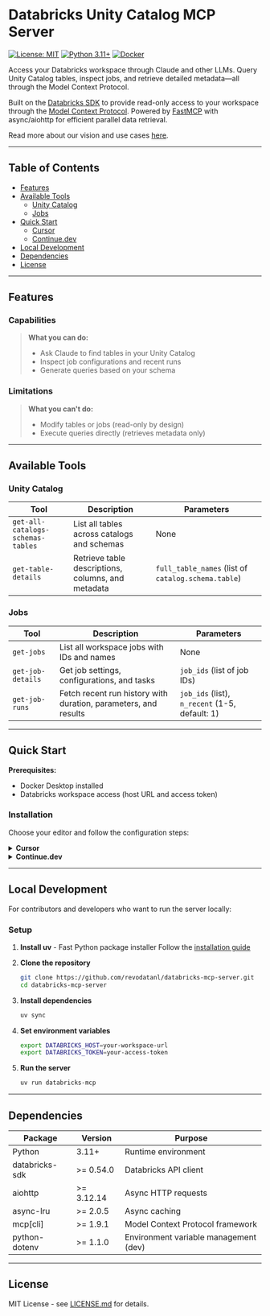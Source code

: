 # Databricks Unity Catalog MCP Server

[![License: MIT](https://img.shields.io/badge/License-MIT-yellow.svg)](https://opensource.org/licenses/MIT)
[![Python 3.11+](https://img.shields.io/badge/python-3.11+-blue.svg)](https://www.python.org/downloads/)
[![Docker](https://img.shields.io/badge/docker-available-blue.svg)](https://github.com/revodatanl/databricks-mcp-server/pkgs/container/databricks-mcp-server)

Access your Databricks workspace through Claude and other LLMs. Query Unity Catalog tables, inspect jobs, and retrieve detailed metadata—all through the Model Context Protocol.

Built on the [Databricks SDK](https://github.com/databricks/databricks-sdk-py) to provide read-only access to your workspace through the [Model Context Protocol](https://modelcontextprotocol.io/). Powered by [FastMCP](https://github.com/jlowin/fastmcp) with async/aiohttp for efficient parallel data retrieval.

Read more about our vision and use cases [here]().

---

## Table of Contents

- [Features](#features)
- [Available Tools](#available-tools)
  - [Unity Catalog](#unity-catalog)
  - [Jobs](#jobs)
- [Quick Start](#quick-start)
  - [Cursor](#cursor)
  - [Continue.dev](#continuedev)
- [Local Development](#local-development)
- [Dependencies](#dependencies)
- [License](#license)

---

## Features

### Capabilities

> **What you can do:**
>
> - Ask Claude to find tables in your Unity Catalog
> - Inspect job configurations and recent runs
> - Generate queries based on your schema

### Limitations

> **What you can't do:**
>
> - Modify tables or jobs (read-only by design)
> - Execute queries directly (retrieves metadata only)

---

## Available Tools

### Unity Catalog

| Tool | Description | Parameters |
|------|-------------|------------|
| `get-all-catalogs-schemas-tables` | List all tables across catalogs and schemas | None |
| `get-table-details` | Retrieve table descriptions, columns, and metadata | `full_table_names` (list of `catalog.schema.table`) |

### Jobs

| Tool | Description | Parameters |
|------|-------------|------------|
| `get-jobs` | List all workspace jobs with IDs and names | None |
| `get-job-details` | Get job settings, configurations, and tasks | `job_ids` (list of job IDs) |
| `get-job-runs` | Fetch recent run history with duration, parameters, and results | `job_ids` (list), `n_recent` (1-5, default: 1) |

---

## Quick Start

**Prerequisites:**

- Docker Desktop installed
- Databricks workspace access (host URL and access token)

### Installation

Choose your editor and follow the configuration steps:

<details>
<summary><strong>Cursor</strong></summary>

<br>

**Step 1:** Add the following configuration to `.cursor/mcp.json`:

```json
{
  "mcpServers": {
    "databricks": {
      "command": "docker",
      "args": [
        "run",
        "-i",
        "--rm",
        "-e",
        "DATABRICKS_HOST",
        "-e",
        "DATABRICKS_TOKEN",
        "ghcr.io/revodatanl/databricks-mcp-server:latest"
      ],
      "env": {
        "DATABRICKS_HOST": "${env:DATABRICKS_HOST}",
        "DATABRICKS_TOKEN": "${env:DATABRICKS_TOKEN}"
      }
    }
  }
}
```

> **Note:** You can either use environment variable references (`${env:VARIABLE}`) or hardcode the values as strings directly in the configuration.

**Step 2:** Create a `.env` file in your project root with your credentials:

```env
DATABRICKS_HOST=your-workspace-url
DATABRICKS_TOKEN=your-access-token
```

**Step 3:** Restart Cursor to load the MCP server.

**Step 4:** Use the [cursor rules](rules/.cursor) to enhance your Databricks development workflow.

[Learn more about MCP in Cursor](https://cursor.com/docs/context/mcp)

</details>

<details>
<summary><strong>Continue.dev</strong></summary>

<br>

**Step 1:** Add the following configuration to `.continue/mcpServers/databricks-mcp.yaml`:

```yaml
name: databricks_mcp_server
version: 0.1.3
schema: v1
mcpServers:
  - name: databricks_mcp_server
    command: docker
    args:
      - run
      - -i
      - --rm
      - -e
      - DATABRICKS_HOST=${{ inputs.DATABRICKS_HOST }}
      - -e
      - DATABRICKS_TOKEN=${{ inputs.DATABRICKS_TOKEN }}
      - ghcr.io/revodatanl/databricks-mcp-server:latest
```

**Step 2:** Set your credentials either:

- On the Continue.dev website (recommended for security)
- Or in a `.env` file in your project root:

  ```env
  DATABRICKS_HOST=your-workspace-url
  DATABRICKS_TOKEN=your-access-token
  ```

**Step 3:** Restart your editor to load the MCP server.

**Step 4:** Use the [Continue.dev rules](rules/.cursor) to enhance your Databricks development workflow.

[Learn more about MCP in Continue.dev](https://docs.continue.dev/customize/deep-dives/mcp)

</details>

---

## Local Development

For contributors and developers who want to run the server locally:

### Setup

1. **Install uv** - Fast Python package installer
   Follow the [installation guide](https://docs.astral.sh/uv/)

2. **Clone the repository**

   ```bash
   git clone https://github.com/revodatanl/databricks-mcp-server.git
   cd databricks-mcp-server
   ```

3. **Install dependencies**

   ```bash
   uv sync
   ```

4. **Set environment variables**

   ```bash
   export DATABRICKS_HOST=your-workspace-url
   export DATABRICKS_TOKEN=your-access-token
   ```

5. **Run the server**

   ```bash
   uv run databricks-mcp
   ```

---

## Dependencies

| Package | Version | Purpose |
|---------|---------|---------|
| Python | 3.11+ | Runtime environment |
| databricks-sdk | >= 0.54.0 | Databricks API client |
| aiohttp | >= 3.12.14 | Async HTTP requests |
| async-lru | >= 2.0.5 | Async caching |
| mcp[cli] | >= 1.9.1 | Model Context Protocol framework |
| python-dotenv | >= 1.1.0 | Environment variable management (dev) |

---

## License

MIT License - see [LICENSE.md](LICENSE.md) for details.

